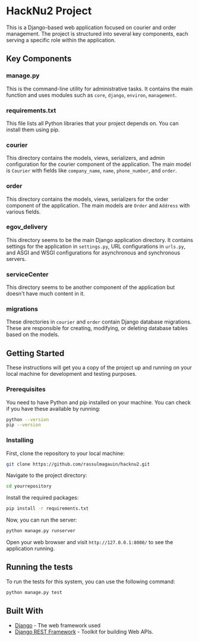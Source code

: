
# HackNu2 Project

This is a Django-based web application focused on courier and order management. The project is structured into several key components, each serving a specific role within the application.

## Key Components

### manage.py

This is the command-line utility for administrative tasks. It contains the main function and uses modules such as `core`, `django`, `environ`, `management`.

### requirements.txt

This file lists all Python libraries that your project depends on. You can install them using pip.

### courier

This directory contains the models, views, serializers, and admin configuration for the courier component of the application. The main model is `Courier` with fields like `company_name`, `name`, `phone_number`, and `order`.

### order

This directory contains the models, views, serializers for the order component of the application. The main models are `Order` and `Address` with various fields.

### egov_delivery

This directory seems to be the main Django application directory. It contains settings for the application in `settings.py`, URL configurations in `urls.py`, and ASGI and WSGI configurations for asynchronous and synchronous servers.

### serviceCenter

This directory seems to be another component of the application but doesn't have much content in it.

### migrations

These directories in `courier` and `order` contain Django database migrations. These are responsible for creating, modifying, or deleting database tables based on the models.

## Getting Started

These instructions will get you a copy of the project up and running on your local machine for development and testing purposes.

### Prerequisites

You need to have Python and pip installed on your machine. You can check if you have these available by running:

```bash
python --version
pip --version
```

### Installing

First, clone the repository to your local machine:

```bash
git clone https://github.com/rassulmagauin/hacknu2.git
```

Navigate to the project directory:

```bash
cd yourrepository
```

Install the required packages:

```bash
pip install -r requirements.txt
```

Now, you can run the server:

```bash
python manage.py runserver
```

Open your web browser and visit `http://127.0.0.1:8000/` to see the application running.

## Running the tests

To run the tests for this system, you can use the following command:

```bash
python manage.py test
```

## Built With

* [Django](https://www.djangoproject.com/) - The web framework used
* [Django REST Framework](https://www.django-rest-framework.org/) - Toolkit for building Web APIs.
